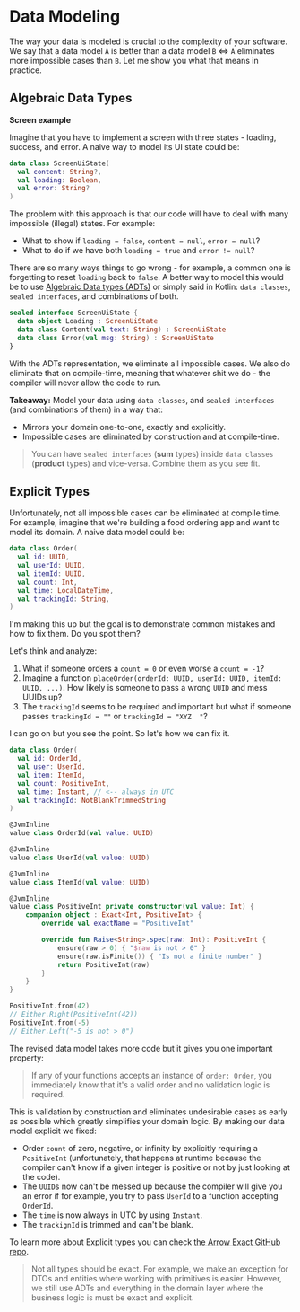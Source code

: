 # Data Modeling

The way your data is modeled is crucial to the complexity of your software. 
We say that a data model `A` is better than a data model `B` <=> `A` eliminates more impossible cases than `B`. Let me show you what that means in practice.

## Algebraic Data Types

**Screen example**

Imagine that you have to implement a screen with three states - loading, success, and error.
A naive way to model its UI state could be:

```kotlin
data class ScreenUiState(
  val content: String?,
  val loading: Boolean,
  val error: String?
)
```

The problem with this approach is that our code will have to deal with many impossible (illegal) states. For example:

- What to show if `loading = false`, `content = null`, `error = null`?
- What to do if we have both `loading = true` and `error != null`?

There are so many ways things to go wrong - for example, a common one is forgetting to reset `loading` back to `false`.
A better way to model this would be to use [Algebraic Data types (ADTs)](https://wiki.haskell.org/Algebraic_data_type) 
or simply said in Kotlin: `data classes`, `sealed interfaces`, and combinations of both.

```kotlin
sealed interface ScreenUiState {
  data object Loading : ScreenUiState
  data class Content(val text: String) : ScreenUiState
  data class Error(val msg: String) : ScreenUiState
}
```

With the ADTs representation, we eliminate all impossible cases. We also do eliminate that on compile-time, meaning that whatever shit we do - the compiler will never allow the code to run.

**Takeaway:** Model your data using `data classes`, and  `sealed interfaces` (and combinations of them) in a way that:

- Mirrors your domain one-to-one, exactly and explicitly.
- Impossible cases are eliminated by construction and at compile-time.

> You can have `sealed interfaces` (**sum** types) inside `data classes` (**product** types) and vice-versa. Combine them as you see fit.

## Explicit Types

Unfortunately, not all impossible cases can be eliminated at compile time. For example, imagine that we're building
a food ordering app and want to model its domain. A naive data model could be:

```kotlin
data class Order(
  val id: UUID,
  val userId: UUID,
  val itemId: UUID,
  val count: Int,
  val time: LocalDateTime,
  val trackingId: String,
)
```

I'm making this up but the goal is to demonstrate common mistakes and how to fix them.
Do you spot them? 

Let's think and analyze:

1. What if someone orders a `count = 0` or even worse a `count = -1`?
2. Imagine a function `placeOrder(orderId: UUID, userId: UUID, itemId: UUID, ...)`. How likely is someone to pass a wrong `UUID` and mess UUIDs up?
3. The `trackingId` seems to be required and important but what if someone passes `trackingId = ""` or `trackingId = "XYZ  "`?

I can go on but you see the point. So let's how we can fix it.

```kotlin
data class Order(
  val id: OrderId,
  val user: UserId,
  val item: ItemId,
  val count: PositiveInt,
  val time: Instant, // <-- always in UTC 
  val trackingId: NotBlankTrimmedString
)

@JvmInline
value class OrderId(val value: UUID)

@JvmInline
value class UserId(val value: UUID)

@JvmInline
value class ItemId(val value: UUID)

@JvmInline
value class PositiveInt private constructor(val value: Int) {
    companion object : Exact<Int, PositiveInt> {
        override val exactName = "PositiveInt"

        override fun Raise<String>.spec(raw: Int): PositiveInt {
            ensure(raw > 0) { "$raw is not > 0" }
            ensure(raw.isFinite()) { "Is not a finite number" }
            return PositiveInt(raw)
        }
    }
}

PositiveInt.from(42)
// Either.Right(PositiveInt(42))
PositiveInt.from(-5)
// Either.Left("-5 is not > 0")
```

The revised data model takes more code but it gives you one important property: 

> If any of your functions accepts an instance of `order: Order`, you immediately know that it's a valid order and no validation logic is required.

This is validation by construction and eliminates undesirable cases as early as possible which greatly simplifies your domain logic. By making our data model explicit we fixed:

- Order `count` of zero, negative, or infinity by explicitly requiring a `PositiveInt` (unfortunately, that happens at runtime because the compiler can't know if a given integer is positive or not by just looking at the code).
- The `UUID`s now can't be messed up because the compiler will give you an error if for example, you try to pass `UserId` to a function accepting `OrderId`.
- The `time` is now always in UTC by using `Instant`.
- The `trackignId` is trimmed and can't be blank.

To learn more about Explicit types you can check [the Arrow Exact GitHub repo](https://github.com/arrow-kt/arrow-exact).

> Not all types should be exact. For example, we make an exception for DTOs and entities where working with primitives is easier.
> However, we still use ADTs and everything in the domain layer where the business logic is must be exact and explicit.
